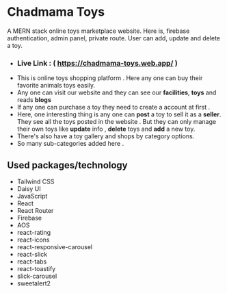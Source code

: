 ﻿# Chadmama Toys 
 A MERN stack online toys marketplace website. Here is, firebase authentication, admin panel, private route. User can add, update and delete a toy.
* ### Live Link : ( https://chadmama-toys.web.app/  )
* This is online toys shopping platform . Here any one can buy their favorite animals toys easily.
* Any one can visit our website and they can see our **facilities**, **toys** and reads **blogs**
* If any one can purchase a toy they need to create a account at first . 
* Here, one interesting thing is any one can **post** a toy to sell it as a **seller**. They see all the toys posted in the website . But they can only manage their own toys like **update** info , **delete** toys and **add** a new toy.
* There's also have a toy gallery and shops by category options.
* So many sub-categories added here .
## Used packages/technology
* Tailwind CSS
* Daisy UI
* JavaScript
* React
* React Router
* Firebase
* AOS
* react-rating
* react-icons
* react-responsive-carousel
* react-slick
* react-tabs
* react-toastify
* slick-carousel
* sweetalert2
